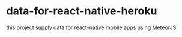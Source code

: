 # data-for-react-native-heroku
this project supply data for react-native mobile apps using MeteorJS
